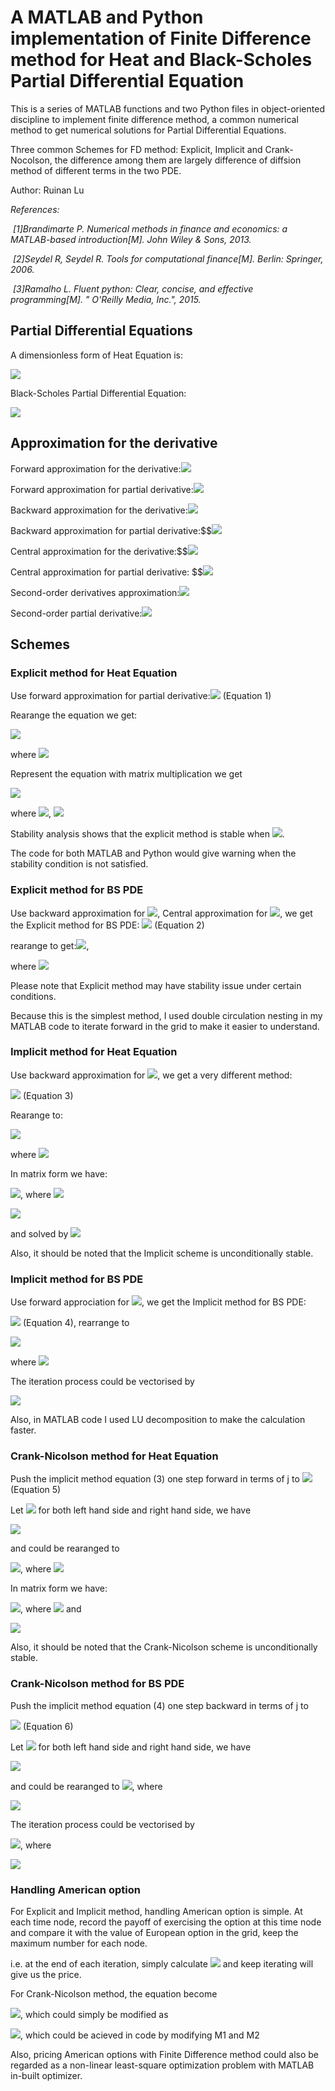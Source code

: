 # A MATLAB and Python implementation of Finite Difference method for Heat and Black-Scholes Partial Differential Equation 

This is a series of MATLAB functions and two Python files in object-oriented discipline to implement finite difference method, a common numerical method to get numerical solutions for Partial Differential Equations. 

Three common Schemes for FD method: Explicit, Implicit and Crank-Nocolson, the difference among them are largely difference of diffsion method of different terms in the two PDE.

Author: Ruinan Lu

*References:*

​	*[1]Brandimarte P. Numerical methods in finance and economics: a MATLAB-based introduction[M]. John Wiley & Sons, 2013.*

​	*[2]Seydel R, Seydel R. Tools for computational finance[M]. Berlin: Springer, 2006.*

​	*[3]Ramalho L. Fluent python: Clear, concise, and effective programming[M]. " O'Reilly Media, Inc.", 2015.*



## Partial Differential Equations

A dimensionless form of Heat Equation is:

<img src="http://latex.codecogs.com/gif.latex?\frac {\partial \phi}{\partial t}=\frac{\partial^2 \phi}{\partial x^2}" /> 

Black-Scholes Partial Differential Equation:

<img src="http://latex.codecogs.com/gif.latex? \frac{\partial V}{\partial t}+rS\frac{\partial V}{\partial S}+\frac{1}{2}\sigma^2 S^2 \frac{\partial^2 V}{\partial S^2}=rV " />

## Approximation for the derivative

Forward approximation for the derivative:<img src="http://latex.codecogs.com/gif.latex?f'(x)=\frac{f(x+h)-f(x)}{h}+O(h) " />

Forward approximation for partial derivative:<img src="http://latex.codecogs.com/gif.latex? \frac{\partial \phi}{\partial t}=\frac{\phi_{i,j+1} -\phi_{i,j}}{dt}" />

Backward approximation for the derivative:<img src="http://latex.codecogs.com/gif.latex? f'(x)=\frac{f(x)-f(x-h)}{h}+O(h)" />

Backward approximation for partial derivative:$$<img src="http://latex.codecogs.com/gif.latex?\frac{\partial \phi}{\partial t}=\frac{\phi_{i,j} -\phi_{i,j-1}}{dt} " />

Central approximation for the derivative:$$<img src="http://latex.codecogs.com/gif.latex? f'(x)=\frac{f(x+h)-f(x-h)}{2h}+O(h^2)" />

Central approximation for partial derivative: $$<img src="http://latex.codecogs.com/gif.latex? \frac{\partial \phi}{\partial t}=\frac{\phi_{i,j+1} -\phi_{i,j-1}}{2dt}" />

Second-order derivatives approximation:<img src="http://latex.codecogs.com/gif.latex?f''(x)=\frac{f(x+h)-2f(x)+f(x-h)}{h^2}+O(h^2)" />

Second-order partial derivative:<img src="http://latex.codecogs.com/gif.latex?\frac{\partial^2 \phi}{\partial x^2}=\frac{\phi_{i+1,j+} -2\phi_{i,j}+\phi_{i-1,j}}{(dx)^2}" />

##  Schemes

### Explicit method for Heat Equation

Use forward approximation for partial derivative:<img src="http://latex.codecogs.com/gif.latex? \frac{\phi_{i,j+1}-\phi_{i,j}}{dt}=\frac{\phi_{i+1,j} -2\phi_{i,j}+\phi_{i-1,j}}{(dx)^2}" /> 		(Equation 1)

Rearange the equation we get: 

<img src="http://latex.codecogs.com/gif.latex? \phi_{i,j+1}=\rho\phi_{i-1,j}+(1-2\rho)\phi_{i,j}+\rho\phi_{i+1,j}$" />

 where <img src="http://latex.codecogs.com/gif.latex? \rho=\frac{dt}{(dx)^2}" />

Represent the equation with matrix multiplication we get 

<img src="http://latex.codecogs.com/gif.latex?\boldsymbol{\Phi_{j+1}}=\boldsymbol A\boldsymbol{\Phi_j}+\rho \boldsymbol g_j,	j=0,1,2 \cdots " />

 where <img src="http://latex.codecogs.com/gif.latex? \boldsymbol A \in R^{N-1,N-1}" />,
<img src="http://latex.codecogs.com/gif.latex? \boldsymbol A=\left[\begin{matrix}1-2\rho&\rho&0&\cdots&0&0\\\rho&1-2\rho& \rho& \cdots&0&0\\0 &\rho&1-2\rho &\cdots&0&0\\\vdots&\vdots&\vdots&\ddots&\vdots&\vdots&\\0&0&0&\cdots&\rho&1-2\rho\end {matrix} \right]$$ $$\boldsymbol {\Phi_j}=\left[\begin{matrix}\phi_{1,j}\\\phi_{2,j}\\\vdots\\\phi_{N-1,j}\end {matrix} \right]$$,$$\boldsymbol {g_j}=\left[\begin{matrix}f_{0,j}\\0\\\vdots\\f_{N,j}\end {matrix} \right]" />


Stability analysis shows that the explicit method is stable when <img src="http://latex.codecogs.com/gif.latex?||\boldsymbol A ||_\infty\leq1 " />.

The code for both MATLAB and Python would give warning when the stability condition is not satisfied.

### Explicit method for BS PDE

Use backward approximation for <img src="http://latex.codecogs.com/gif.latex?\frac{\partial V}{\partial t} " />, Central approximation for <img src="http://latex.codecogs.com/gif.latex?\frac{\partial V}{\partial S} " />, we get the Explicit method for BS PDE:
<img src="http://latex.codecogs.com/gif.latex? \frac{f_{i,j} -f_{i,j-1}}{dt}+ridS\frac{f_{i+1,j}-f_{i-1,j}}{2dS}+\frac{1}{2}\sigma^2i^2(dS)^2\frac{f_{i+1,j} -2f_{i,j}+f_{i-1,j}}{(dS)^2}=rf_{i,j}" />	(Equation 2)



rearange to get:<img src="http://latex.codecogs.com/gif.latex?f_{i,j-1}=a_if_{i-1,j}+b_if_{i,j}+c_if_{i+1,j}, j=N-1,N-2,\cdots,0;i=1,2,\cdots,M-1 " />, 

where <img src="http://latex.codecogs.com/gif.latex?a_i=\frac{1}{2}dt(\sigma^2i^2-ri),b_i=1-dt(\sigma^2i^2+r),c_i=\frac{1}{2}dt(\sigma^2i^2+ri) " />

Please note that Explicit method may have stability issue under certain conditions. 

Because this is the simplest method, I used double circulation nesting in my MATLAB code to iterate forward in the grid to make it easier to understand.

### Implicit method for Heat Equation

Use backward approximation for <img src="http://latex.codecogs.com/gif.latex? \frac{\partial V}{\partial t}" />, we get a very different method:

<img src="http://latex.codecogs.com/gif.latex?\frac{\phi_{i,j} -\phi_{i,j-1}}{dt}=\frac{\phi_{i+1,j} -2\phi_{i,j}+\phi_{i-1,j}}{(dx)^2} " />		(Equation 3)

Rearange to: 

<img src="http://latex.codecogs.com/gif.latex?-\rho \phi_{i-1,j}+(1+2\rho)\phi_{i,j}-\rho\phi_{i+1,j}=\phi_{i,j-1} " />

where <img src="http://latex.codecogs.com/gif.latex?\rho=\frac{dt}{(dx)^2} " />

In matrix form we have:

<img src="http://latex.codecogs.com/gif.latex?\boldsymbol{B\Phi_{j+1}}=\boldsymbol{\Phi_j}+\rho \boldsymbol g_j,	j=0,1,2 \cdots " />, where <img src="http://latex.codecogs.com/gif.latex? \boldsymbol B \in R^{N-1,N-1}" />

<img src="http://latex.codecogs.com/gif.latex?\boldsymbol B=\left[\begin{matrix}1+2\rho&-\rho&0&\cdots&0&0\\-\rho&1+2\rho& -\rho& \cdots&0&0\\0 &-\rho&1+2\rho &\cdots&0&0\\\vdots&\vdots&\vdots&\ddots&\vdots&\vdots&\\0&0&0&\cdots&-\rho&1+2\rho\end {matrix} \right] " />

and solved by <img src="http://latex.codecogs.com/gif.latex?\boldsymbol{\Phi_{j+1}}=\boldsymbol B^{-1}(\boldsymbol{\Phi_j}+\rho \boldsymbol g_j),j=0,1,2 \cdots " />

 Also, it should be noted that the Implicit scheme is unconditionally stable.

### Implicit method for BS PDE

Use forward approciation for <img src="http://latex.codecogs.com/gif.latex?\frac{\partial V}{\partial t} " />, we get the Implicit method for BS PDE:

<img src="http://latex.codecogs.com/gif.latex?\frac{f_{i,j+1} -f_{i,j}}{dt}+ridS\frac{f_{i+1,j}-f_{i-1,j}}{2dS}+\frac{1}{2}\sigma^2i^2(dS)^2\frac{f_{i+1,j} -2f_{i,j}+f_{i-1,j}}{(dS)^2}=rf_{i,j}" />		(Equation 4), rearrange to 

<img src="http://latex.codecogs.com/gif.latex?a_if_{i-1,j}+b_if_{i,j}+c_if_{i+1,j}=f_{i,j+1},i=1,2,\cdots,M-1;j=1,2,\cdots,N-1" />

where <img src="http://latex.codecogs.com/gif.latex? a_i=\frac{1}{2}dt(ri-\sigma^2i^2),b_i=1+dt(\sigma^2i^2+r),c_i=-\frac{1}{2}dt(\sigma^2i^2+ri)" />

The iteration process could be vectorised by 

<img src="http://latex.codecogs.com/gif.latex?\left[\begin{matrix}b_1&c_1&0&\cdots&0&0\\a_2&b_2& c_2& \cdots&0&0\\0 &a_3&b_3&\cdots&0&0\\\vdots&\vdots&\vdots&\ddots&\vdots&\vdots&\\0&0&\cdots&a_{M-2}&b_{M-2}&c_{M-2}\\0&0&\cdots&0&a_{M-1}&b_{M-1}\end {matrix} \right]\cdot\left[\begin{matrix}f_{1,j}\\f_{2,j}\\f_{3,j}\\f_{4,j}\\\vdots\\f_{M-1,j}\end {matrix} \right]=\left[\begin{matrix}f_{1,j+1}\\f_{2,j+1}\\f_{3,j+1}\\f_{4,j+1}\\\vdots\\f_{M-1,j+1}\end {matrix} \right]-\left[\begin{matrix}a_1f_{0,j}\\0\\0\\\vdots\\0\\c_{M-1}f_{M,j}\end {matrix} \right]" />

Also, in MATLAB code I used LU decomposition to make the calculation faster.

### Crank-Nicolson method for Heat Equation

Push the implicit method equation (3) one step forward in terms of j to <img src="http://latex.codecogs.com/gif.latex?\frac{\phi_{i,j+1} -\phi_{i,j}}{dt}=\frac{\phi_{i+1,j+1} -2\phi_{i,j+1}+\phi_{i-1,j+1}}{(dx)^2} " />		(Equation 5)

Let <img src="http://latex.codecogs.com/gif.latex?\frac{1}{2}(3)+\frac{1}{2}(5) " /> for both left hand side and right hand side, we have

<img src="http://latex.codecogs.com/gif.latex?\frac{\phi_{i,j+1} -\phi_{i,j}}{dt}=\frac{1}{2}\frac{\phi_{i+1,j+1} -2\phi_{i,j+1}+\phi_{i-1,j+1}}{(dx)^2}+\frac{1}{2}\frac{\phi_{i+1,j} -2\phi_{i,j}+\phi_{i-1,j}}{(dx)^2}" />

and could be rearanged to 

<img src="http://latex.codecogs.com/gif.latex? -\rho \phi_{i-1,j+1}+2(1+\rho)\phi_{i,j+1}-\rho\phi_{i+1,j+1}=\rho\phi_{i-1,j}+2(1-\rho)\phi_{i,j}+\rho\phi_{i+1,j}" />, where <img src="http://latex.codecogs.com/gif.latex?\rho=\frac{dt}{(dx)^2} " />

In matrix form we have:

<img src="http://latex.codecogs.com/gif.latex?\boldsymbol{C\Phi_{j+1}}=\boldsymbol D\boldsymbol{\Phi_j}+\rho (\boldsymbol {g_{j+1}+g_j}),	j=0,1,2 \cdots " />, where <img src="http://latex.codecogs.com/gif.latex? \boldsymbol {C,D} \in R^{N-1,N-1} " /> and 

<img src="http://latex.codecogs.com/gif.latex?\boldsymbol C=\left[\begin{matrix}2(1+\rho)&-\rho&0&\cdots&0&0\\-\rho&2(1+\rho)& -\rho& \cdots&0&0\\0 &-\rho&2(1+\rho)&\cdots&0&0\\\vdots&\vdots&\vdots&\ddots&\vdots&\vdots&\\0&0&0&\cdots&-\rho&2(1+\rho)\end {matrix} \right]$ , $\boldsymbol D=\left[\begin{matrix}2(1-\rho)&\rho&0&\cdots&0&0\\\rho&2(1-\rho)& \rho& \cdots&0&0\\0 &\rho&2(1-\rho)&\cdots&0&0\\\vdots&\vdots&\vdots&\ddots&\vdots&\vdots&\\0&0&0&\cdots&\rho&2(1-\rho)\end {matrix} \right] " />


Also, it should be noted that the Crank-Nicolson scheme is unconditionally stable.

### Crank-Nicolson method for BS PDE 

Push the implicit method equation (4) one step backward in terms of j to 

<img src="http://latex.codecogs.com/gif.latex?\frac{f_{i,j} -f_{i,j-1}}{dt}+ridS\frac{f_{i+1,j-1}-f_{i-1,j-1}}{2dS}+\frac{1}{2}\sigma^2i^2(dS)^2\frac{f_{i+1,j-1} -2f_{i,j-1}+f_{i-1,j-1}}{(dS)^2}=rf_{i,j-1} " />		(Equation 6)



Let <img src="http://latex.codecogs.com/gif.latex?\frac{1}{2}(4)+\frac{1}{2}(6) " /> for both left hand side and right hand side, we have

<img src="http://latex.codecogs.com/gif.latex?\frac{f_{i,j} -f_{i,j-1}}{dt}+\frac{ridS}{2}(\frac{f_{i+1,j-1}-f_{i-1,j-1}}{2dS})+\frac{ridS}{2}(\frac{f_{i+1,j}-f_{i-1,j}}{2dS})+\frac{\sigma^2i^2(dS)^2}{4}(\frac{f_{i+1,j-1} -2f_{i,j-1}+f_{i-1,j-1}}{(dS)^2})+\frac{\sigma^2i^2(dS)^2}{4}(\frac{f_{i+1,j} -2f_{i,j}+f_{i-1,j}}{(dS)^2})=\frac{r}{2}f_{i,j-1}+\frac{r}{2}f_{ij} " />

and could be rearanged to <img src="http://latex.codecogs.com/gif.latex?-a_if_{i-1,j-1}+(1-b_i)f_{i,j-1}-c_if_{i+1,j-1}=a_if_{i-1,j}+(1+b_i)f_{ij}+c_if_{i+1,j} " />, where

<img src="http://latex.codecogs.com/gif.latex?a_i=\frac{dt}{4}(\sigma^2i^2-ri)$, $b_i=-\frac{dt}{2}(\sigma^2i^2+r)$, $c_i=\frac{dt}{4}(\sigma^2i^2+ri) " />

The iteration process could be vectorised by 

<img src="http://latex.codecogs.com/gif.latex?\boldsymbol {M_1f_{j-1}}=\boldsymbol {M_2f_j} " />, where

<img src="http://latex.codecogs.com/gif.latex?\boldsymbol M_1=\left[\begin{matrix}1-b_1&-c_1&0&\cdots&0&0\\-a_2&1-b_2& -c_2& \cdots&0&0\\0 &-a_3&1-b_3&\cdots&0&0\\\vdots&\vdots&\vdots&\ddots&\vdots&\vdots&\\0&0&\cdots&-a_{M-2}&1-b_{M-2}&-c_{M-2}\\0&0&\cdots&0&-a_{M-1}&1-b_{M-1}\end {matrix} \right]$, $\boldsymbol M_2=\left[\begin{matrix}1+b_1&c_1&0&\cdots&0&0\\a_2&1+b_2& c_2& \cdots&0&0\\0 &a_3&1+b_3&\cdots&0&0\\\vdots&\vdots&\vdots&\ddots&\vdots&\vdots&\\0&0&\cdots&a_{M-2}&1+b_{M-2}&c_{M-2}\\0&0&\cdots&0&a_{M-1}&1+b_{M-1}\end {matrix}\right] " />



### Handling American option

For Explicit and Implicit method, handling American option is simple. At each time node, record the payoff of exercising the option at this time node and compare it with the value of European option in the grid, keep the maximum number for each node. 

i.e. at the end of each iteration, simply calculate <img src="http://latex.codecogs.com/gif.latex?\boldsymbol f_i=max(\boldsymbol f_i,payoff) " />  and keep iterating will give us the price.

For Crank-Nicolson method, the equation become

<img src="http://latex.codecogs.com/gif.latex?\boldsymbol {M_1f_{j-1}}=\boldsymbol {M_2f_j}+\left[\begin{matrix}a_1(f_{0,j-1}+f_{0,j})\\0\\\vdots\\c_{M-1}(f_{M,j-1}+f_{M,j})\end {matrix} \right] " />, which could simply be modified as



<img src="http://latex.codecogs.com/gif.latex?\boldsymbol {M_1f_{j-1}}-\left[\begin{matrix}a_1f_{0,j-1}\\0\\\vdots\\c_{M-1}f_{M,j-1}\end {matrix} \right]=\boldsymbol {M_2f_j}+\left[\begin{matrix}a_1f_{0,j}\\0\\\vdots\\c_{M-1}f_{M,j}\end {matrix} \right] " />, which could be acieved in code by modifying M1 and M2

Also, pricing American options with Finite Difference method could also be regarded as a non-linear least-square optimization problem with MATLAB in-built optimizer. 

